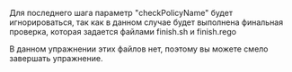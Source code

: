 
Для последнего шага параметр "checkPolicyName" будет игнорироваться, так как в данном случае будет выполнена финальная проверка, которая задается файлами finish.sh и finish.rego

В данном упражнении этих файлов нет, поэтому вы можете смело завершать упражнение.
